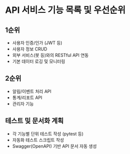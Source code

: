 # API 서비스 기능 목록 및 우선순위

## 1순위
- 사용자 인증/인가 (JWT 등)
- 사용자 정보 CRUD
- 외부 서비스(봇 등)와의 RESTful API 연동
- 기본 데이터 로깅 및 모니터링

## 2순위
- 알림/이벤트 처리 API
- 통계/리포트 API
- 관리자 기능

## 테스트 및 문서화 계획
- 각 기능별 단위 테스트 작성 (pytest 등)
- 자동화 테스트 스크립트 작성
- Swagger(OpenAPI) 기반 API 문서 자동 생성 